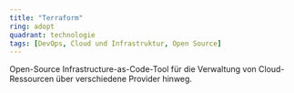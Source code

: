 ```yaml
---
title: "Terraform"
ring: adopt
quadrant: technologie
tags: [DevOps, Cloud und Infrastruktur, Open Source]
---
```


Open-Source Infrastructure-as-Code-Tool für die Verwaltung von Cloud-Ressourcen über verschiedene Provider hinweg.
